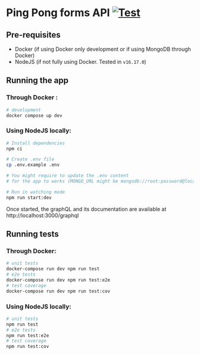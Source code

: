 # Ping Pong forms API [![Test](https://github.com/snowanderson/shop-api/actions/workflows/test.yml/badge.svg?branch=main)](https://github.com/snowanderson/ping-pong/actions/workflows/test.yml)

## Pre-requisites

- Docker (if using Docker only development or if using MongoDB through Docker)
- NodeJS (if not fully using Docker. Tested in `v16.17.0`)

## Running the app

### Through Docker :

```bash
# development
docker compose up dev
```

### Using NodeJS locally:

```bash
# Install dependencies
npm ci

# Create .env file
cp .env.example .env

# You might require to update the .env content
# for the app to works (MONGO_URL might be mongodb://root:password@localhost/)

# Run in watching mode
npm run start:dev
```

Once started, the graphQL and its documentation are available at http://localhost:3000/graphql

## Running tests

### Through Docker:

```bash
# unit tests
docker-compose run dev npm run test
# e2e tests
docker-compose run dev npm run test:e2e
# test coverage
docker-compose run dev npm run test:cov
```

### Using NodeJS locally:

```bash
# unit tests
npm run test
# e2e tests
npm run test:e2e
# test coverage
npm run test:cov
```